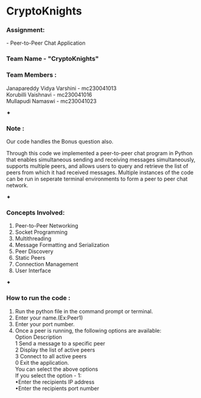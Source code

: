 # CryptoKnights

<h3>Assignment: </h3> - Peer-to-Peer Chat Application <br>

<h3>Team Name   -   "CryptoKnights" </h3>

<h3>Team Members : </h3>
  Janapareddy Vidya Varshini  -    mc230041013 <br>
  Korubilli Vaishnavi         -    mc230041016 <br>
  Mullapudi Namaswi           -    mc230041023 <br>

 ✦ <h3>Note : </h3> Our code handles the Bonus question also. <br>

Through this code we implemented  a peer-to-peer chat program in Python  that enables simultaneous 
sending and receiving messages simultaneously, supports multiple peers, and allows users to query 
and retrieve the list of peers from which it had received messages. Multiple instances of the code
can be run in seperate terminal environments to form a peer to peer chat network. 

✦<h3>Concepts Involved: </h3> 
  1. Peer-to-Peer Networking <br>
  2. Socket Programming <br>
  3. Multithreading <br>
  4. Message Formatting and Serialization <br>
  5. Peer Discovery <br>
  6. Static Peers <br>
  7. Connection Management <br>
  8. User Interface <br>
 
✦ <h3>How to run the code : </h3> 
 1. Run the python file in the command prompt or terminal. <br>
 2. Enter your name.(Ex:Peer1) <br>
 3. Enter your port number.<br>
 4. Once a peer is running, the following options are available: <br>
     Option	Description<br>
     1	Send a message to a specific peer <br>
     2	Display the list of active peers <br>
     3	Connect to all active peers <br>
     0	Exit the application. <br>
    You can select the above options <br>
    If you select the option - 1: <br>
        •Enter the recipients IP address <br>
        •Enter the recipients port number <br>
    
      



